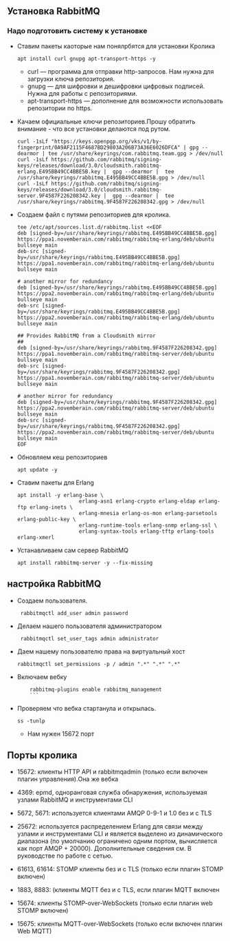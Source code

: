 ## Установка RabbitMQ

### Надо подготовить систему к установке

- Ставим пакеты каоторые нам понялрбятся для установки Кролика
	```
	apt install curl gnupg apt-transport-https -y
	```
	 - curl — программа для отправки http-запросов. Нам нужна для загрузки ключа репозитория.
	 - gnupg — для шифровки и дешифровки цифровых подписей. Нужна для работы с репозиториями.
	 - apt-transport-https — дополнение для возможности использовать репозитории по https.

- Качаем официальные ключи репозиториев.Прошу  обратить внимание - что все установки делаются под рутом.
	```
	curl -1sLf "https://keys.openpgp.org/vks/v1/by-fingerprint/0A9AF2115F4687BD29803A206B73A36E6026DFCA" | gpg --dearmor | tee /usr/share/keyrings/com.rabbitmq.team.gpg > /dev/null
	curl -1sLf https://github.com/rabbitmq/signing-keys/releases/download/3.0/cloudsmith.rabbitmq-erlang.E495BB49CC4BBE5B.key |  gpg --dearmor |  tee /usr/share/keyrings/rabbitmq.E495BB49CC4BBE5B.gpg > /dev/null
	curl -1sLf https://github.com/rabbitmq/signing-keys/releases/download/3.0/cloudsmith.rabbitmq-server.9F4587F226208342.key |  gpg --dearmor |  tee /usr/share/keyrings/rabbitmq.9F4587F226208342.gpg > /dev/null
	```
- Создаем файл с путями репозиториев для кролика.
	```
	tee /etc/apt/sources.list.d/rabbitmq.list <<EOF
	deb [signed-by=/usr/share/keyrings/rabbitmq.E495BB49CC4BBE5B.gpg] https://ppa1.novemberain.com/rabbitmq/rabbitmq-erlang/deb/ubuntu bullseye main
	deb-src [signed-by=/usr/share/keyrings/rabbitmq.E495BB49CC4BBE5B.gpg] https://ppa1.novemberain.com/rabbitmq/rabbitmq-erlang/deb/ubuntu bullseye main

	# another mirror for redundancy
	deb [signed-by=/usr/share/keyrings/rabbitmq.E495BB49CC4BBE5B.gpg] https://ppa2.novemberain.com/rabbitmq/rabbitmq-erlang/deb/ubuntu bullseye main
	deb-src [signed-by=/usr/share/keyrings/rabbitmq.E495BB49CC4BBE5B.gpg] https://ppa2.novemberain.com/rabbitmq/rabbitmq-erlang/deb/ubuntu bullseye main

	## Provides RabbitMQ from a Cloudsmith mirror
	##
	deb [signed-by=/usr/share/keyrings/rabbitmq.9F4587F226208342.gpg] https://ppa1.novemberain.com/rabbitmq/rabbitmq-server/deb/ubuntu bullseye main
	deb-src [signed-by=/usr/share/keyrings/rabbitmq.9F4587F226208342.gpg] https://ppa1.novemberain.com/rabbitmq/rabbitmq-server/deb/ubuntu bullseye main

	# another mirror for redundancy
	deb [signed-by=/usr/share/keyrings/rabbitmq.9F4587F226208342.gpg] https://ppa2.novemberain.com/rabbitmq/rabbitmq-server/deb/ubuntu bullseye main
	deb-src [signed-by=/usr/share/keyrings/rabbitmq.9F4587F226208342.gpg] https://ppa2.novemberain.com/rabbitmq/rabbitmq-server/deb/ubuntu bullseye main
	EOF
	```
- Обновляем кеш репозиториев
	```
	apt update -y
	```
- Ставим пакеты для Erlang
	```
	apt install -y erlang-base \
                        erlang-asn1 erlang-crypto erlang-eldap erlang-ftp erlang-inets \
                        erlang-mnesia erlang-os-mon erlang-parsetools erlang-public-key \
                        erlang-runtime-tools erlang-snmp erlang-ssl \
                        erlang-syntax-tools erlang-tftp erlang-tools erlang-xmerl
	```
- Устанавливаем сам сервер RabbitMQ
	```
	apt install rabbitmq-server -y --fix-missing
	```

 ## настройка RabbitMQ

 - Создаем пользователя.
	```
	 rabbitmqctl add_user admin password
 	```	
 - Делаем нашего пользователя администратором
	```
	 rabbitmqctl set_user_tags admin administrator
 	```
 - Даем нашему пользователю права на виртуальный хост
	```
 	rabbitmqctl set_permissions -p / admin ".*" ".*" ".*"
 	```
 - Включаем вебку
   	```
    	rabbitmq-plugins enable rabbitmq_management
    	```
- Проверяем что вебка стартанула и открылась.
  	```
   	ss -tunlp
	```
	- Нам нужен 15672 порт
## Порты кролика
- 15672: клиенты HTTP API и rabbitmqadmin (только если включен плагин управления).Она же вебка
- 4369: epmd, одноранговая служба обнаружения, используемая узлами RabbitMQ и инструментами CLI

- 5672, 5671: используется клиентами AMQP 0-9-1 и 1.0 без и с TLS

- 25672: используется распределением Erlang для связи между узлами и инструментами CLI и является выделено из динамического диапазона (по умолчанию ограничено одним портом, вычисляется как порт AMQP + 20000). Дополнительные сведения см. В руководстве по работе с сетью.

- 61613, 61614: STOMP клиенты без и с TLS (только если плагин STOMP включен)

- 1883, 8883: (клиенты MQTT без и с TLS, если плагин MQTT включен

- 15674: клиенты STOMP-over-WebSockets (только если плагин web STOMP включен)

- 15675: клиенты MQTT-over-WebSockets (только если включен плагин Web MQTT)
